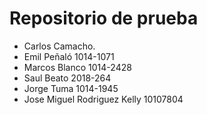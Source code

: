 # Repositorio de prueba

- Carlos Camacho.
- Emil Peñaló 1014-1071
- Marcos Blanco 1014-2428
- Saul Beato 2018-264
- Jorge Tuma 1014-1945 
- Jose Miguel Rodriguez Kelly 10107804
